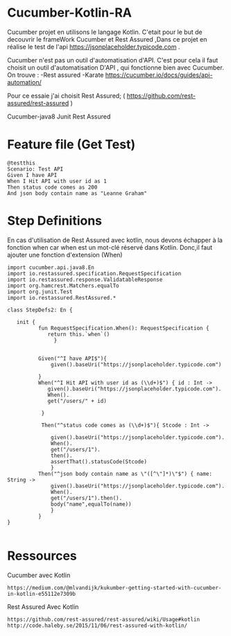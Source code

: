 # Cucumber-Kotlin-RA
Cucumber projet en utilisons le langage Kotlin. C'etait pour le but de decouvrir le frameWork Cucumber et Rest Assured ,Dans ce projet en réalise le test de l'api https://jsonplaceholder.typicode.com .

Cucumber n'est pas un outil d'automatisation d'API. C'est pour cela il faut choisit un outil d'automatisation D'API , qui fonctionne bien avec Cucumber. On trouve : -Rest assured -Karate https://cucumber.io/docs/guides/api-automation/

Pour ce essaie j'ai choisit Rest Assured; ( https://github.com/rest-assured/rest-assured )

Cucumber-java8
Junit
Rest Assured

# Feature file (Get Test) 

 ```	
@testthis
 Scenario: Test API
 Given I have API
 When I Hit API with user id as 1
 Then status code comes as 200
 And json body contain name as "Leanne Graham"
 ```
 
# Step Definitions

En cas d'utilisation de Rest Assured avec kotlin, nous devons échapper à la fonction when car when est un mot-clé réservé dans Kotlin.
Donc,il faut ajouter une fonction d'extension (When) 
 ```	
import cucumber.api.java8.En
import io.restassured.specification.RequestSpecification
import io.restassured.response.ValidatableResponse
import org.hamcrest.Matchers.equalTo
import org.junit.Test
import io.restassured.RestAssured.*

class StepDefs2: En {

    init {
           fun RequestSpecification.When(): RequestSpecification {
              return this.`when`()
                }
		
		
           Given("^I have API$"){
               given().baseUri("https://jsonplaceholder.typicode.com")
   
           }
           When("^I Hit API with user id as (\\d+)$") { id : Int ->
              given().baseUri("https://jsonplaceholder.typicode.com").
              When().
              get("/users/" + id)
      
            }

            Then("^status code comes as (\\d+)$"){ Stcode : Int ->
	
	           given().baseUri("https://jsonplaceholder.typicode.com").
	           When().
	           get("/users/1").
	           then().
	           assertThat().statusCode(Stcode)
               }
           Then("^json body contain name as \"([^\"]*)\"$") { name: String ->
               given().baseUri("https://jsonplaceholder.typicode.com").
               When().
               get("/users/1").then().
               body("name",equalTo(name))
               }
	       }
}


 ```
# Ressources 

Cucumber avec Kotlin
```
https://medium.com/@mlvandijk/kukumber-getting-started-with-cucumber-in-kotlin-e55112e7309b
```

Rest Assured Avec Kotlin 
```
https://github.com/rest-assured/rest-assured/wiki/Usage#kotlin
http://code.haleby.se/2015/11/06/rest-assured-with-kotlin/
```
